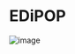 # EDiPOP

![image](https://github.com/Popov77/EDiPOP/assets/59052047/09ec6bb1-3284-4f13-ae8d-0e5171de9561)
